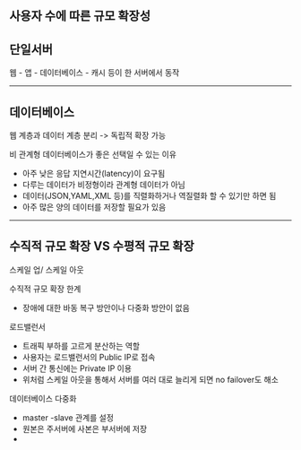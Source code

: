 ## 사용자 수에 따른 규모 확장성
단일서버
---
웹 - 앱 - 데이터베이스 - 캐시 등이 한 서버에서 동작

---
데이터베이스
---
웹 계층과 데이터 계층 분리 -> 독립적 확장 가능

비 관계형 데이터베이스가 좋은 선택일 수 있는 이유
- 아주 낮은 응답 지연시간(latency)이 요구됨
- 다루는 데이터가 비정형이라 관계형 데이터가 아님
- 데이터(JSON,YAML,XML 등)를 직렬화하거나 역질렬화 할 수 있기만 하면 됨
- 아주 많은 양의 데이터를 저장할 필요가 있음

---
수직적 규모 확장 VS 수평적 규모 확장
---
스케일 업/ 스케일 아웃

수직적 규모 확장 한계
- 장애에 대한 바동 복구 방안이나 다중화 방안이 없음

로드밸런서
- 트래픽 부하를 고르게 분산하는 역할
- 사용자는 로드밸런서의 Public IP로 접속
- 서버 간 통신에는 Private IP 이용
-  위처럼 스케일 아웃을 통해서 서버를 여러 대로 늘리게 되면 no failover도 해소

데이터베이스 다중화
- master -slave 관계를 설정
- 원본은 주서버에 사본은 부서버에 저장
- 
